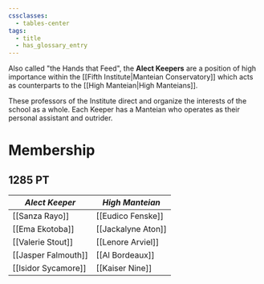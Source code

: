 ```yaml
---
cssclasses:
  - tables-center
tags:
  - title
  - has_glossary_entry
---
```


Also called "the Hands that Feed", the **Alect Keepers** are a position of high importance within the [[Fifth Institute|Manteian Conservatory]] which acts as counterparts to the [[High Manteian|High Manteians]]. 

These professors of the Institute direct and organize the interests of the school as a whole. Each Keeper has a Manteian who operates as their personal assistant and outrider.

# Membership
## 1285 PT
| *Alect Keeper*      | *High Manteian*    |
| ------------------- | ------------------ |
| [[Sanza Rayo]]      | [[Eudico Fenske]]  |
| [[Ema Ekotoba]]     | [[Jackalyne Aton]] |
| [[Valerie Stout]]   | [[Lenore Arviel]]  |
| [[Jasper Falmouth]] | [[Al Bordeaux]]    |
| [[Isidor Sycamore]] | [[Kaiser Nine]]    |

